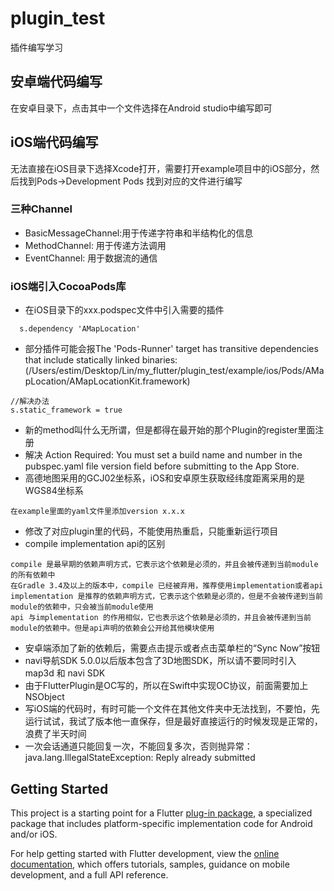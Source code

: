 # plugin_test

插件编写学习

## 安卓端代码编写

在安卓目录下，点击其中一个文件选择在Android studio中编写即可

## iOS端代码编写

无法直接在iOS目录下选择Xcode打开，需要打开example项目中的iOS部分，然后找到Pods->Development Pods 找到对应的文件进行编写


### 三种Channel
- BasicMessageChannel:用于传递字符串和半结构化的信息
- MethodChannel: 用于传递方法调用
- EventChannel: 用于数据流的通信

### iOS端引入CocoaPods库
- 在iOS目录下的xxx.podspec文件中引入需要的插件
```
  s.dependency 'AMapLocation'
```
- 部分插件可能会报The 'Pods-Runner' target has transitive dependencies that include statically linked binaries: (/Users/estim/Desktop/Lin/my_flutter/plugin_test/example/ios/Pods/AMapLocation/AMapLocationKit.framework)
```
//解决办法
s.static_framework = true
```
- 新的method叫什么无所谓，但是都得在最开始的那个Plugin的register里面注册
- 解决 Action Required: You must set a build name and number in the pubspec.yaml file version field before submitting to the App Store.
- 高德地图采用的GCJ02坐标系，iOS和安卓原生获取经纬度距离采用的是WGS84坐标系
```
在example里面的yaml文件里添加version x.x.x

```
- 修改了对应plugin里的代码，不能使用热重启，只能重新运行项目
- compile implementation api的区别
```
compile 是最早期的依赖声明方式，它表示这个依赖是必须的，并且会被传递到当前module的所有依赖中
在Gradle 3.4及以上的版本中，compile 已经被弃用，推荐使用implementation或者api
implementation 是推荐的依赖声明方式，它表示这个依赖是必须的，但是不会被传递到当前module的依赖中，只会被当前module使用
api 与implementation 的作用相似，它也表示这个依赖是必须的，并且会被传递到当前module的依赖中。但是api声明的依赖会公开给其他模块使用

```
- 安卓端添加了新的依赖后，需要点击提示或者点击菜单栏的“Sync Now”按钮
- navi导航SDK 5.0.0以后版本包含了3D地图SDK，所以请不要同时引入 map3d 和 navi SDK
- 由于FlutterPlugin是OC写的，所以在Swift中实现OC协议，前面需要加上NSObject
- 写iOS端的代码时，有时可能一个文件在其他文件夹中无法找到，不要怕，先运行试试，我试了版本他一直保存，但是最好直接运行的时候发现是正常的，浪费了半天时间
- 一次会话通道只能回复一次，不能回复多次，否则抛异常：java.lang.IllegalStateException: Reply already submitted


## Getting Started

This project is a starting point for a Flutter
[plug-in package](https://flutter.dev/developing-packages/),
a specialized package that includes platform-specific implementation code for
Android and/or iOS.

For help getting started with Flutter development, view the
[online documentation](https://flutter.dev/docs), which offers tutorials,
samples, guidance on mobile development, and a full API reference.

